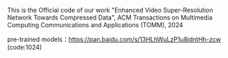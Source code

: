 This is the Official code of our work "Enhanced Video Super-Resolution Network Towards Compressed Data", ACM Transactions on Multimedia Computing Communications and Applications (TOMM), 2024

pre-trained models：https://pan.baidu.com/s/13HLhWuLzP1u8idntHh-zcw (code:1024)
